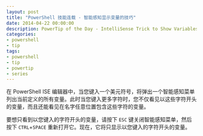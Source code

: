 ```yaml
---
layout: post
title: "PowerShell 技能连载 - 智能感知显示变量的技巧"
date: 2014-04-22 00:00:00
description: PowerTip of the Day - IntelliSense Trick to Show Variables
categories:
- powershell
- tip
tags:
- powershell
- tip
- powertip
- series
---
```

在 PowerShell ISE 编辑器中，当您键入一个美元符号，将弹出一个智能感知菜单列出当前定义的所有变量。此时当您键入更多字符时，您不仅看见以这些字符开头的变量，而且还能看见在名字任意位置包含这些字符的变量。

要想只看到以您键入的字符开头的变量，请按下 `ESC` 键关闭智能感知菜单，然后按下 `CTRL`+`SPACE` 重新打开它。现在，它将只显示以您键入的字符开头的变量。

<!--本文国际来源：[IntelliSense Trick to Show Variables](http://community.idera.com/powershell/powertips/b/tips/posts/intellisense-trick-to-show-variables)-->
